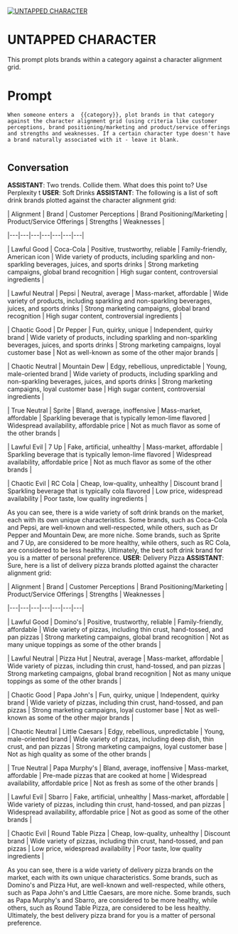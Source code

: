 
[![UNTAPPED CHARACTER ](https://flow-user-images.s3.us-west-1.amazonaws.com/prompt/MKpFHvvs2X-Jiuoh20dS6/1696368910688)]()
# UNTAPPED CHARACTER  
This prompt plots brands within a category against a character alignment grid. 

# Prompt

```
When someone enters a  {{category}}, plot brands in that category against the character alignment grid (using criteria like customer perceptions, brand positioning/marketing and product/service offerings and strengths and weaknesses. If a certain character type doesn't have a brand naturally associated with it - leave it blank. 
 

```

## Conversation

**ASSISTANT**: Two trends. Collide them. What does this point to? Use Perplexity t
**USER**: Soft Drinks
**ASSISTANT**: The following is a list of soft drink brands plotted against the character alignment grid:



| Alignment | Brand | Customer Perceptions | Brand Positioning/Marketing | Product/Service Offerings | Strengths | Weaknesses |

|---|---|---|---|---|---|---|

| Lawful Good | Coca-Cola | Positive, trustworthy, reliable | Family-friendly, American icon | Wide variety of products, including sparkling and non-sparkling beverages, juices, and sports drinks | Strong marketing campaigns, global brand recognition | High sugar content, controversial ingredients |

| Lawful Neutral | Pepsi | Neutral, average | Mass-market, affordable | Wide variety of products, including sparkling and non-sparkling beverages, juices, and sports drinks | Strong marketing campaigns, global brand recognition | High sugar content, controversial ingredients |

| Chaotic Good | Dr Pepper | Fun, quirky, unique | Independent, quirky brand | Wide variety of products, including sparkling and non-sparkling beverages, juices, and sports drinks | Strong marketing campaigns, loyal customer base | Not as well-known as some of the other major brands |

| Chaotic Neutral | Mountain Dew | Edgy, rebellious, unpredictable | Young, male-oriented brand | Wide variety of products, including sparkling and non-sparkling beverages, juices, and sports drinks | Strong marketing campaigns, loyal customer base | High sugar content, controversial ingredients |

| True Neutral | Sprite | Bland, average, inoffensive | Mass-market, affordable | Sparkling beverage that is typically lemon-lime flavored | Widespread availability, affordable price | Not as much flavor as some of the other brands |

| Lawful Evil | 7 Up | Fake, artificial, unhealthy | Mass-market, affordable | Sparkling beverage that is typically lemon-lime flavored | Widespread availability, affordable price | Not as much flavor as some of the other brands |

| Chaotic Evil | RC Cola | Cheap, low-quality, unhealthy | Discount brand | Sparkling beverage that is typically cola flavored | Low price, widespread availability | Poor taste, low quality ingredients |



As you can see, there is a wide variety of soft drink brands on the market, each with its own unique characteristics. Some brands, such as Coca-Cola and Pepsi, are well-known and well-respected, while others, such as Dr Pepper and Mountain Dew, are more niche. Some brands, such as Sprite and 7 Up, are considered to be more healthy, while others, such as RC Cola, are considered to be less healthy. Ultimately, the best soft drink brand for you is a matter of personal preference.
**USER**: Delivery Pizza
**ASSISTANT**: Sure, here is a list of delivery pizza brands plotted against the character alignment grid:



| Alignment | Brand | Customer Perceptions | Brand Positioning/Marketing | Product/Service Offerings | Strengths | Weaknesses |

|---|---|---|---|---|---|---|

| Lawful Good | Domino's | Positive, trustworthy, reliable | Family-friendly, affordable | Wide variety of pizzas, including thin crust, hand-tossed, and pan pizzas | Strong marketing campaigns, global brand recognition | Not as many unique toppings as some of the other brands |

| Lawful Neutral | Pizza Hut | Neutral, average | Mass-market, affordable | Wide variety of pizzas, including thin crust, hand-tossed, and pan pizzas | Strong marketing campaigns, global brand recognition | Not as many unique toppings as some of the other brands |

| Chaotic Good | Papa John's | Fun, quirky, unique | Independent, quirky brand | Wide variety of pizzas, including thin crust, hand-tossed, and pan pizzas | Strong marketing campaigns, loyal customer base | Not as well-known as some of the other major brands |

| Chaotic Neutral | Little Caesars | Edgy, rebellious, unpredictable | Young, male-oriented brand | Wide variety of pizzas, including deep dish, thin crust, and pan pizzas | Strong marketing campaigns, loyal customer base | Not as high quality as some of the other brands |

| True Neutral | Papa Murphy's | Bland, average, inoffensive | Mass-market, affordable | Pre-made pizzas that are cooked at home | Widespread availability, affordable price | Not as fresh as some of the other brands |

| Lawful Evil | Sbarro | Fake, artificial, unhealthy | Mass-market, affordable | Wide variety of pizzas, including thin crust, hand-tossed, and pan pizzas | Widespread availability, affordable price | Not as good as some of the other brands |

| Chaotic Evil | Round Table Pizza | Cheap, low-quality, unhealthy | Discount brand | Wide variety of pizzas, including thin crust, hand-tossed, and pan pizzas | Low price, widespread availability | Poor taste, low quality ingredients |



As you can see, there is a wide variety of delivery pizza brands on the market, each with its own unique characteristics. Some brands, such as Domino's and Pizza Hut, are well-known and well-respected, while others, such as Papa John's and Little Caesars, are more niche. Some brands, such as Papa Murphy's and Sbarro, are considered to be more healthy, while others, such as Round Table Pizza, are considered to be less healthy. Ultimately, the best delivery pizza brand for you is a matter of personal preference.


